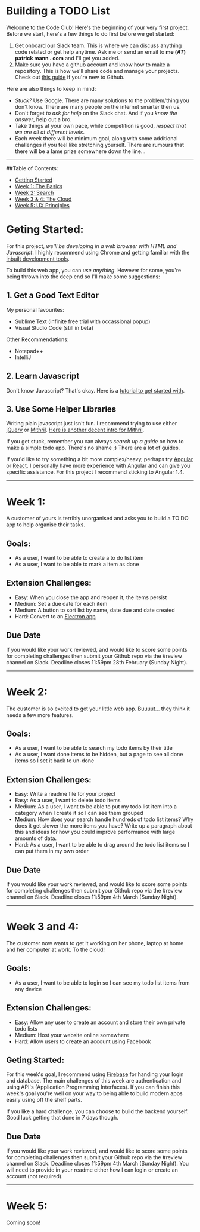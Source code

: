 # Building a TODO List

Welcome to the Code Club! Here's the beginning of your very first project. Before we start, here's a few things to do first before we get started:

1. Get onboard our Slack team. This is where we can discuss anything code related or get help anytime. Ask me or send an email to **me (*AT*) patrick mann . com** and I'll get you added.
2. Make sure you have a github account and know how to make a repository. This is how we'll share code and manage your projects. Check out [this guide](https://guides.github.com/activities/hello-world/) if you're new to Github.

Here are also things to keep in mind:
- *Stuck?* Use Google. There are many solutions to the problem/thing you don't know. There are many people on the internet smarter then us.
- Don't forget *to ask for help* on the Slack chat. And if you *know the answer*, help out a bro.
- Take things at your own pace, while competition is good, *respect that we are all at different levels*.
- Each week there will be minimum goal, along with some additional challenges if you feel like stretching yourself. There are rumours that there will be a lame prize somewhere down the line...

_____

##Table of Contents:

- [Getting Started](#getting-started)
- [Week 1: The Basics](#week-1)
- [Week 2: Search](#week-2)
- [Week 3 & 4: The Cloud](#week-3-and-4)
- [Week 5: UX Principles](#week-4)


# Geting Started:
For this project, *we'll be developing in a web browser with HTML and Javascript*. I highly recommend using Chrome and getting familiar with the [inbuilt development tools](https://developer.chrome.com/devtools).

To build this web app, you can *use anything*. However for some, you're being thrown into the deep end so I'll make some suggestions:


## 1. Get a Good Text Editor
My personal favourites:
- Sublime Text (infinite free trial with occassional popup)
- Visual Studio Code (still in beta)

Other Recommendations:
- Notepad++
- IntelliJ 

## 2. Learn Javascript
Don't know Javascript? That's okay. Here is a [tutorial to get started with](https://www.codecademy.com/learn/javascript).

## 3. Use Some Helper Libraries
Writing plain javascript just isn't fun. I recommend trying to use either [jQuery](https://jquery.com/) or [Mithril](https://lhorie.github.io/mithril/getting-started.html). [Here is another decent intro for Mithril](http://ratfactor.com/daves-guide-to-mithril-js?/shire). 

If you get stuck, remember you can always *search up a guide* on how to make a simple todo app. There's no shame ;) There are a lot of guides.

If you'd like to try something a bit more complex/heavy, perhaps try [Angular](https://angularjs.org/) or [React](https://facebook.github.io/react/). I personally have more experience with Angular and can give you specific assistance. For this project I recommend sticking to Angular 1.4.

_____


# Week 1: 
A customer of yours is terribly unorganised and asks you to build a TO DO app to help organise their tasks.

## Goals: 
- As a user, I want to be able to create a to do list item
- As a user, I want to be able to mark a item as done

## Extension Challenges:
- Easy: 	When you close the app and reopen it, the items persist
- Medium: 	Set a due date for each item
- Medium: 	A button to sort list by name, date due and date created
- Hard:		Convert to an [Electron app](http://electron.atom.io/)

## Due Date
If you would like your work reviewed, and would like to score some points for completing challenges then submit your Github repo via the #review channel on Slack. Deadline closes 11:59pm 28th February (Sunday Night).

______


# Week 2: 
The customer is so excited to get your little web app. Buuuut... they think it needs a few more features.

## Goals: 
- As a user, I want to be able to search my todo items by their title
- As a user, I want done items to be hidden, but a page to see all done items so I set it back to un-done

## Extension Challenges:
- Easy: 	Write a readme file for your project
- Easy:		As a user, I want to delete todo items
- Medium: 	As a user, I want to be able to put my todo list item into a category when I create it so I can see them grouped
- Medium:	How does your search handle hundreds of todo list items? Why does it get slower the more items you have? Write up a paragraph about this and ideas for how you could improve performance with large amounts of data.
- Hard:		As a user, I want to be able to drag around the todo list items so I can put them in my own order

## Due Date
If you would like your work reviewed, and would like to score some points for completing challenges then submit your Github repo via the #review channel on Slack. Deadline closes 11:59pm 4th March (Sunday Night).

______


# Week 3 and 4: 
The customer now wants to get it working on her phone, laptop at home and her computer at work. To the cloud!

## Goals: 
- As a user, I want to be able to login so I can see my todo list items from any device

## Extension Challenges:
- Easy: Allow any user to create an account and store their own private todo lists
- Medium: Host your website online somewhere
- Hard: Allow users to create an account using Facebook

## Geting Started:
For this week's goal, I recommend using [Firebase](www.firebase.com) for handing your login and database. The main challenges of this week are authentication and using API's (Application Programming Interfaces). If you can finish this week's goal you're well on your way to being able to build modern apps easily using off the shelf parts.

If you like a hard challenge, you can choose to build the backend yourself. Good luck getting that done in 7 days though.


## Due Date
If you would like your work reviewed, and would like to score some points for completing challenges then submit your Github repo via the #review channel on Slack. Deadline closes 11:59pm 4th March (Sunday Night). You will need to provide in your readme either how I can login or create an account (not required).

______


# Week 5: 
Coming soon!

